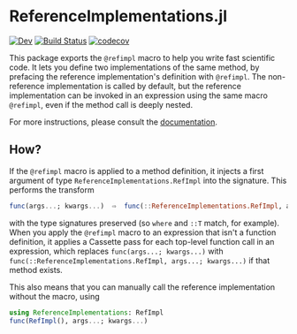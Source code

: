 # ReferenceImplementations.jl

<!-- [![Stable](https://img.shields.io/badge/docs-stable-blue.svg)](https://xzackli.github.io/ReferenceImplementations.jl/stable) -->
[![Dev](https://img.shields.io/badge/docs-dev-blue.svg)](https://xzackli.github.io/ReferenceImplementations.jl/dev)
[![Build Status](https://github.com/xzackli/ReferenceImplementations.jl/workflows/CI/badge.svg)](https://github.com/xzackli/ReferenceImplementations.jl/actions)
[![codecov](https://codecov.io/gh/xzackli/ReferenceImplementations.jl/branch/main/graph/badge.svg?token=rM1AU0MQ38)](https://codecov.io/gh/xzackli/ReferenceImplementations.jl)

This package exports the `@refimpl` macro to help you write fast scientific code. It lets you define two implementations of the same method, by prefacing the reference implementation's definition with `@refimpl`. The non-reference implementation is called by default, but the reference implementation can be invoked in an expression using the same macro `@refimpl`, even if the method call is deeply nested.

For more instructions, please consult the [documentation](https://xzackli.github.io/ReferenceImplementations.jl/dev).

## How?

If the `@refimpl` macro is applied to a method definition, it injects a first argument of type `ReferenceImplementations.RefImpl` into the signature. This performs the transform
```julia
func(args...; kwargs...)  ⇨  func(::ReferenceImplementations.RefImpl, args...; kwargs...)
``` 
with the type signatures preserved (so `where` and `::T` match, for example). When you apply the `@refimpl` macro to an expression that isn't a function definition, it applies a Cassette pass for each top-level function call in an expression, which replaces `func(args...; kwargs...)` with `func(::ReferenceImplementations.RefImpl, args...; kwargs...)` if that method exists. 

This also means that you can manually call the reference implementation without the macro, using
```julia
using ReferenceImplementations: RefImpl
func(RefImpl(), args...; kwargs...)
```
